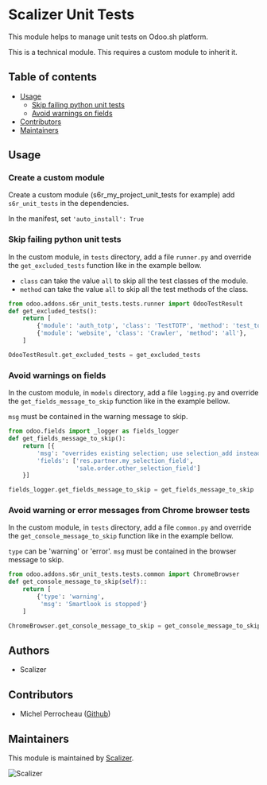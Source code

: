 Scalizer Unit Tests
===================

This module helps to manage unit tests on Odoo.sh platform.

This is a technical module. This requires a custom module to inherit it.

## Table of contents

* [Usage](#usage)
  * [Skip failing python unit tests](skip-failing-python-unit-tests)
  * [Avoid warnings on fields](avoid-warnings-on-fields)
* [Contributors](#contributors)
* [Maintainers](#maintainers)

## Usage

### Create a custom module

Create a custom module (s6r_my_project_unit_tests for example) add `s6r_unit_tests` in the dependencies. 

In the manifest, set `'auto_install': True`


### Skip failing python unit tests

In the custom module, in `tests` directory, add a file `runner.py` and override the `get_excluded_tests` function like in the example bellow.

- `class` can take the value `all` to skip all the test classes of the module.
- `method` can take the value `all` to skip all the test methods of the class.

```python
from odoo.addons.s6r_unit_tests.tests.runner import OdooTestResult
def get_excluded_tests():
    return [
        {'module': 'auth_totp', 'class': 'TestTOTP', 'method': 'test_totp'},
        {'module': 'website', 'class': 'Crawler', 'method': 'all'},
    ]

OdooTestResult.get_excluded_tests = get_excluded_tests
```


### Avoid warnings on fields

In the custom module, in `models` directory, add a file `logging.py` and override the `get_fields_message_to_skip` function like in the example bellow.

`msg` must be contained in the warning message to skip. 

```python
from odoo.fields import _logger as fields_logger
def get_fields_message_to_skip():
    return [{
        'msg': "overrides existing selection; use selection_add instead",
        'fields': ['res.partner.my_selection_field',
                   'sale.order.other_selection_field']
    }]

fields_logger.get_fields_message_to_skip = get_fields_message_to_skip
```


### Avoid warning or error messages from Chrome browser tests

In the custom module, in `tests` directory, add a file `common.py` and override the `get_console_message_to_skip` function like in the example bellow.

`type` can be 'warning' or 'error'. 
`msg` must be contained in the browser message to skip. 

```python
from odoo.addons.s6r_unit_tests.tests.common import ChromeBrowser
def get_console_message_to_skip(self)::
    return [
        {'type': 'warning',
         'msg': 'Smartlook is stopped'}
    ]

ChromeBrowser.get_console_message_to_skip = get_console_message_to_skip
```

## Authors

* Scalizer

## Contributors

* Michel Perrocheau ([Github](https://github.com/myrrkel))

## Maintainers

This module is maintained by [Scalizer](https://www.scalizer.fr).

![Scalizer](./static/description/logo.png)


